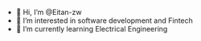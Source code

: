 - 👋 Hi, I’m @Eitan-zw
- 👀 I’m interested in software development and Fintech
- 🌱 I’m currently learning Electrical Engineering
